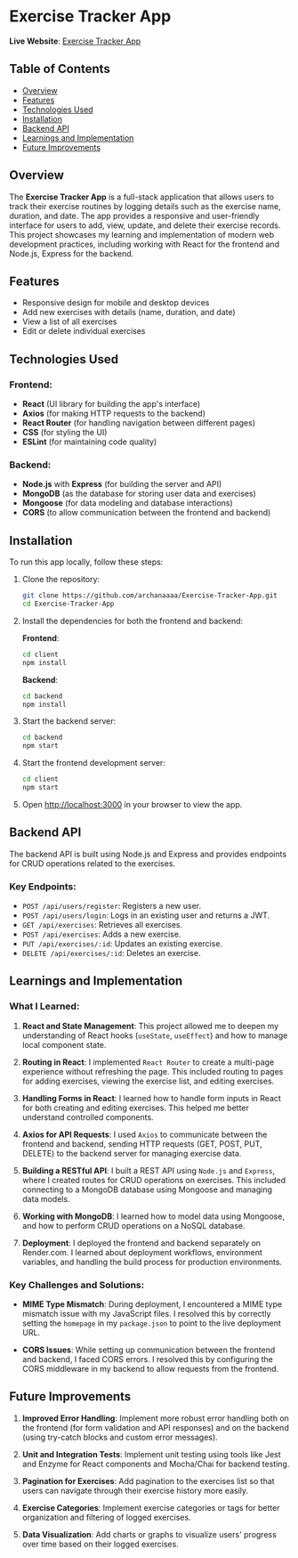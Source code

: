 # Exercise Tracker App

**Live Website**: [Exercise Tracker App](https://exercise-tracker-app-frontend-oc6q.onrender.com)

## Table of Contents
- [Overview](#overview)
- [Features](#features)
- [Technologies Used](#technologies-used)
- [Installation](#installation)
- [Backend API](#backend-api)
- [Learnings and Implementation](#learnings-and-implementation)
- [Future Improvements](#future-improvements)

## Overview

The **Exercise Tracker App** is a full-stack application that allows users to track their exercise routines by logging details such as the exercise name, duration, and date. The app provides a responsive and user-friendly interface for users to add, view, update, and delete their exercise records. This project showcases my learning and implementation of modern web development practices, including working with React for the frontend and Node.js, Express for the backend.

## Features

- Responsive design for mobile and desktop devices
- Add new exercises with details (name, duration, and date)
- View a list of all exercises
- Edit or delete individual exercises

## Technologies Used

### Frontend:
- **React** (UI library for building the app's interface)
- **Axios** (for making HTTP requests to the backend)
- **React Router** (for handling navigation between different pages)
- **CSS** (for styling the UI)
- **ESLint** (for maintaining code quality)

### Backend:
- **Node.js** with **Express** (for building the server and API)
- **MongoDB** (as the database for storing user data and exercises)
- **Mongoose** (for data modeling and database interactions)
- **CORS** (to allow communication between the frontend and backend)

## Installation

To run this app locally, follow these steps:

1. Clone the repository:

   ```bash
   git clone https://github.com/archanaaaa/Exercise-Tracker-App.git
   cd Exercise-Tracker-App
   ```

2. Install the dependencies for both the frontend and backend:

   **Frontend**:
   ```bash
   cd client
   npm install
   ```

   **Backend**:
   ```bash
   cd backend
   npm install
   ```

3. Start the backend server:

   ```bash
   cd backend
   npm start
   ```

4. Start the frontend development server:

   ```bash
   cd client
   npm start
   ```

5. Open [http://localhost:3000](http://localhost:3000) in your browser to view the app.

## Backend API

The backend API is built using Node.js and Express and provides endpoints for CRUD operations related to the exercises.

### Key Endpoints:
- `POST /api/users/register`: Registers a new user.
- `POST /api/users/login`: Logs in an existing user and returns a JWT.
- `GET /api/exercises`: Retrieves all exercises.
- `POST /api/exercises`: Adds a new exercise.
- `PUT /api/exercises/:id`: Updates an existing exercise.
- `DELETE /api/exercises/:id`: Deletes an exercise.

## Learnings and Implementation

### What I Learned:
1. **React and State Management**: This project allowed me to deepen my understanding of React hooks (`useState`, `useEffect`) and how to manage local component state.
   
2. **Routing in React**: I implemented `React Router` to create a multi-page experience without refreshing the page. This included routing to pages for adding exercises, viewing the exercise list, and editing exercises.

3. **Handling Forms in React**: I learned how to handle form inputs in React for both creating and editing exercises. This helped me better understand controlled components.

4. **Axios for API Requests**: I used `Axios` to communicate between the frontend and backend, sending HTTP requests (GET, POST, PUT, DELETE) to the backend server for managing exercise data.

5. **Building a RESTful API**: I built a REST API using `Node.js` and `Express`, where I created routes for CRUD operations on exercises. This included connecting to a MongoDB database using Mongoose and managing data models.

6. **Working with MongoDB**: I learned how to model data using Mongoose, and how to perform CRUD operations on a NoSQL database.

7. **Deployment**: I deployed the frontend and backend separately on Render.com. I learned about deployment workflows, environment variables, and handling the build process for production environments.

### Key Challenges and Solutions:
- **MIME Type Mismatch**: During deployment, I encountered a MIME type mismatch issue with my JavaScript files. I resolved this by correctly setting the `homepage` in my `package.json` to point to the live deployment URL.
  
- **CORS Issues**: While setting up communication between the frontend and backend, I faced CORS errors. I resolved this by configuring the CORS middleware in my backend to allow requests from the frontend.

## Future Improvements

1. **Improved Error Handling**: Implement more robust error handling both on the frontend (for form validation and API responses) and on the backend (using try-catch blocks and custom error messages).

2. **Unit and Integration Tests**: Implement unit testing using tools like Jest and Enzyme for React components and Mocha/Chai for backend testing.

3. **Pagination for Exercises**: Add pagination to the exercises list so that users can navigate through their exercise history more easily.

4. **Exercise Categories**: Implement exercise categories or tags for better organization and filtering of logged exercises.

5. **Data Visualization**: Add charts or graphs to visualize users' progress over time based on their logged exercises.
